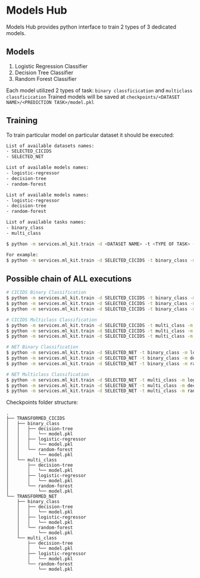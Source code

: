 # Models Hub
Models Hub provides python interface to train 2 types of 3 dedicated models.   

## Models
1. Logistic Regression Classifier 
2. Decision Tree Classifier
3. Random Forest Classifier

Each model utilized 2 types of task: `binary classficication` and `multiclass classficication`
Trained models will be saved at `checkpoints/<DATASET NAME>/<PREDICTION TASK>/model.pkl` 

## Training
To train particular model on particular dataset it should be executed:
```bash
List of available datasets names:
- SELECTED_CICIDS
- SELECTED_NET
```

```bash
List of available models names:
- logistic-regressor
- decision-tree
- random-forest
```

```bash
List of available models names:
- logistic-regressor
- decision-tree
- random-forest
```

```bash
List of available tasks names:
- binary_class
- multi_class
```

```bash
$ python -m services.ml_kit.train -d <DATASET NAME> -t <TYPE OF TASK> -m <MODEL NAME>

For example:
$ python -m services.ml_kit.train -d SELECTED_CICIDS -t binary_class -m logistic-regressor 
```

## Possible chain of ALL executions
```bash
# CICIDS Binary Classification
$ python -m services.ml_kit.train -d SELECTED_CICIDS -t binary_class -m logistic-regressor
$ python -m services.ml_kit.train -d SELECTED_CICIDS -t binary_class -m decision-tree
$ python -m services.ml_kit.train -d SELECTED_CICIDS -t binary_class -m random-forest

# CICIDS Multiclass Classification
$ python -m services.ml_kit.train -d SELECTED_CICIDS -t multi_class -m logistic-regressor
$ python -m services.ml_kit.train -d SELECTED_CICIDS -t multi_class -m decision-tree 
$ python -m services.ml_kit.train -d SELECTED_CICIDS -t multi_class -m random-forest

# NET Binary Classification
$ python -m services.ml_kit.train -d SELECTED_NET -t binary_class -m logistic-regressor
$ python -m services.ml_kit.train -d SELECTED_NET -t binary_class -m decision-tree
$ python -m services.ml_kit.train -d SELECTED_NET -t binary_class -m random-forest

# NET Multiclass Classification
$ python -m services.ml_kit.train -d SELECTED_NET -t multi_class -m logistic-regressor
$ python -m services.ml_kit.train -d SELECTED_NET -t multi_class -m decision-tree 
$ python -m services.ml_kit.train -d SELECTED_NET -t multi_class -m random-forest
``` 

Checkpoints folder structure:
```
.
├── TRANSFORMED_CICIDS
│   ├── binary_class
│   │   ├── decision-tree
│   │   │   └── model.pkl
│   │   ├── logistic-regressor
│   │   │   └── model.pkl
│   │   └── random-forest
│   │       └── model.pkl
│   └── multi_class
│       ├── decision-tree
│       │   └── model.pkl
│       ├── logistic-regressor
│       │   └── model.pkl
│       └── random-forest
│           └── model.pkl
└── TRANSFORMED_NET
    ├── binary_class
    │   ├── decision-tree
    │   │   └── model.pkl
    │   ├── logistic-regressor
    │   │   └── model.pkl
    │   └── random-forest
    │       └── model.pkl
    └── multi_class
        ├── decision-tree
        │   └── model.pkl
        ├── logistic-regressor
        │   └── model.pkl
        └── random-forest
            └── model.pkl
``` 
     
